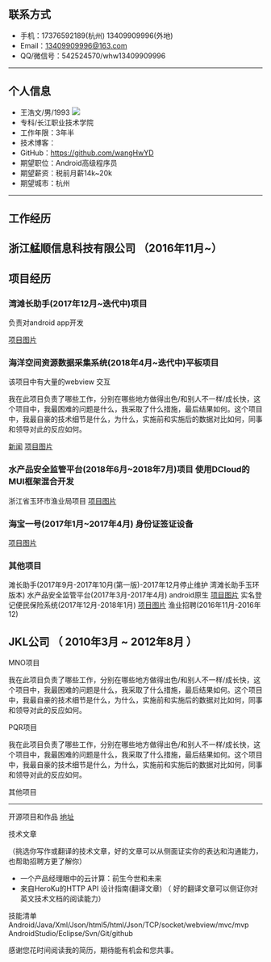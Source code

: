 
## 联系方式

- 手机：17376592189(杭州)   13409909996(外地)
- Email：13409909996@163.com
- QQ/微信号：542524570/whw13409909996

---

## 个人信息

- 王浩文/男/1993										![](https://www.wn789.com/wp-content/uploads/2017/09/20170910212011.png)				
- 专科/长江职业技术学院 		
- 工作年限：3年半
- 技术博客：
- GitHub：https://github.com/wangHwYD
- 期望职位：Android高级程序员
- 期望薪资：税前月薪14k~20k
- 期望城市：杭州

---

## 工作经历


## 浙江艋顺信息科技有限公司 （2016年11月~）
## 项目经历
### 湾滩长助手(2017年12月~迭代中)项目 

负责对android app开发

[项目图片]()

### 海洋空间资源数据采集系统(2018年4月~迭代中)平板项目 
该项目中有大量的webview 交互

我在此项目负责了哪些工作，分别在哪些地方做得出色/和别人不一样/成长快，这个项目中，我最困难的问题是什么，我采取了什么措施，最后结果如何。这个项目中，我最自豪的技术细节是什么，为什么，实施前和实施后的数据对比如何，同事和领导对此的反应如何。

[新闻](https://mp.weixin.qq.com/s/JVOgF9ulvyV0hTBeHJHsqw)
[项目图片]()

### 水产品安全监管平台(2018年6月~2018年7月)项目  使用DCloud的MUI框架混合开发

浙江省玉环市渔业局项目
[项目图片]()


### 海宝一号(2017年1月~2017年4月) 身份证签证设备 


[项目图片]()
### 其他项目
滩长助手(2017年9月-2017年10月(第一版)-2017年12月停止维护 湾滩长助手玉环版本)
水产品安全监管平台(2017年3月-2017年4月) android原生 [项目图片]()
实名登记便民保险系统(2017年12月-2018年1月) [项目图片]()
渔业招聘(2016年11月-2016年12)


## JKL公司 （ 2010年3月 ~ 2012年8月 ）

MNO项目 

我在此项目负责了哪些工作，分别在哪些地方做得出色/和别人不一样/成长快，这个项目中，我最困难的问题是什么，我采取了什么措施，最后结果如何。这个项目中，我最自豪的技术细节是什么，为什么，实施前和实施后的数据对比如何，同事和领导对此的反应如何。

PQR项目 

我在此项目负责了哪些工作，分别在哪些地方做得出色/和别人不一样/成长快，这个项目中，我最困难的问题是什么，我采取了什么措施，最后结果如何。这个项目中，我最自豪的技术细节是什么，为什么，实施前和实施后的数据对比如何，同事和领导对此的反应如何。

其他项目



---

开源项目和作品
[地址]()


技术文章

（挑选你写作或翻译的技术文章，好的文章可以从侧面证实你的表达和沟通能力，也帮助招聘方更了解你）

- 一个产品经理眼中的云计算：前生今世和未来
- 来自HeroKu的HTTP API 设计指南(翻译文章) （ 好的翻译文章可以侧证你对英文技术文档的阅读能力）


技能清单
Android/Java/Xml/Json/html5/html/Json/TCP/socket/webview/mvc/mvp
AndroidStudio/Eclipse/Svn/Git/github



感谢您花时间阅读我的简历，期待能有机会和您共事。
